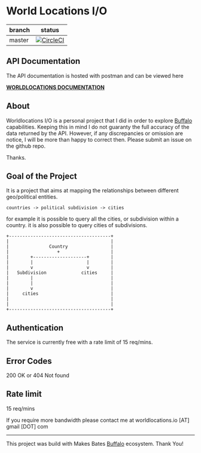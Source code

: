World Locations I/O
===

| branch   | status |
| -------- |:------:|
| master   | [![CircleCI](https://circleci.com/gh/SamuelTissot/worldlocations/tree/master.svg?style=svg)](https://circleci.com/gh/SamuelTissot/worldlocations/tree/master) |


API Documentation
----
The API documentation is hosted with postman and can be viewed here

[**WORLDLOCATIONS DOCUMENTATION**](https://documenter.getpostman.com/view/6999284/S17qTpUm)


About
----
Worldlocations I/O is a personal project that I did in order to explore [Buffalo](https://github.com/gobuffalo/buffalo) 
capabilities. Keeping this in mind I do not guaranty the full accuracy of the data returned by the API. However, if any 
discrepancies or omission are notice, I will be more than happy to correct then. Please submit an issue on the github 
repo. 

Thanks.
 

Goal of the Project
----
It is a project that aims at mapping the relationships between different geo/political entities.

`countries -> political subdivision -> cities`

for example 
it is possible to query all the cities, or subdivision within a country.
it is also possible to query cities of subdivisions.

```
+--------------------------------------+
|                                      |
|               Country                |
|                  +                   |
|        +--------------------+        |
|        |                    |        |
|        v                    v        |
|   Subdivision             cities     |
|        |                             |
|        |                             |
|        v                             |
|     cities                           |
|                                      |
|                                      |
+--------------------------------------+

```


Authentication
---
The service is currently free with a rate limit of 15 req/mins. 

Error Codes
---
200 OK or 404 Not found

Rate limit
---
15 req/mins

If you require more bandwidth
please contact me at worldlocations.io [AT] gmail [DOT] com

----

This project was build with Makes Bates [Buffalo](https://github.com/gobuffalo/buffalo) ecosystem. Thank You!